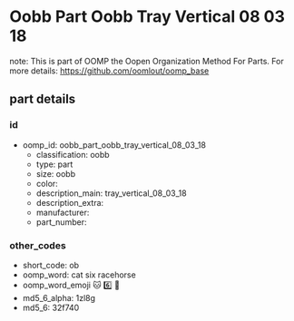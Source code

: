 # Oobb Part Oobb Tray Vertical 08 03 18  

note: This is part of OOMP the Oopen Organization Method For Parts. For more details: https://github.com/oomlout/oomp_base

##  part details





### id
* oomp_id: oobb_part_oobb_tray_vertical_08_03_18
  * classification: oobb
  * type: part
  * size: oobb
  * color: 
  * description_main: tray_vertical_08_03_18
  * description_extra: 
  * manufacturer: 
  * part_number: 

### other_codes
* short_code: ob
* oomp_word: cat six racehorse
* oomp_word_emoji :cat: :six: :racehorse:
* md5_6_alpha: 1zl8g
* md5_6: 32f740